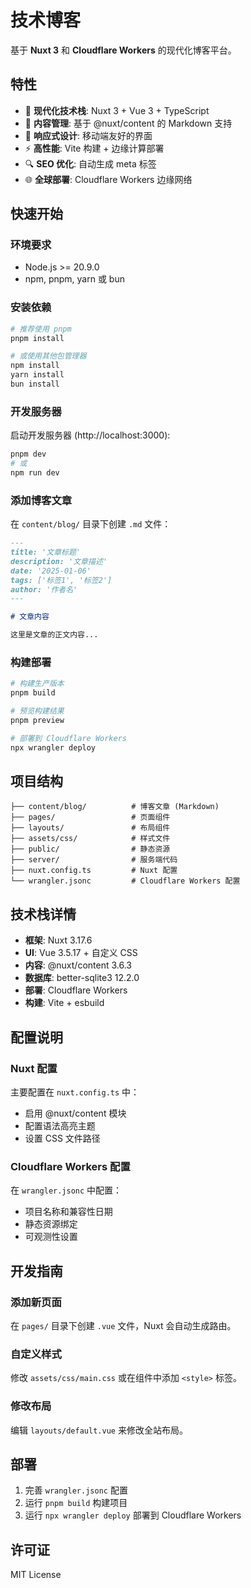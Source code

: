# 技术博客

基于 **Nuxt 3** 和 **Cloudflare Workers** 的现代化博客平台。

## 特性

- 🚀 **现代化技术栈**: Nuxt 3 + Vue 3 + TypeScript
- 📝 **内容管理**: 基于 @nuxt/content 的 Markdown 支持
- 🎨 **响应式设计**: 移动端友好的界面
- ⚡ **高性能**: Vite 构建 + 边缘计算部署
- 🔍 **SEO 优化**: 自动生成 meta 标签
- 🌐 **全球部署**: Cloudflare Workers 边缘网络

## 快速开始

### 环境要求

- Node.js >= 20.9.0
- npm, pnpm, yarn 或 bun

### 安装依赖

```bash
# 推荐使用 pnpm
pnpm install

# 或使用其他包管理器
npm install
yarn install
bun install
```

### 开发服务器

启动开发服务器 (http://localhost:3000):

```bash
pnpm dev
# 或
npm run dev
```

### 添加博客文章

在 `content/blog/` 目录下创建 `.md` 文件：

```markdown
---
title: '文章标题'
description: '文章描述'
date: '2025-01-06'
tags: ['标签1', '标签2']
author: '作者名'
---

# 文章内容

这里是文章的正文内容...
```

### 构建部署

```bash
# 构建生产版本
pnpm build

# 预览构建结果
pnpm preview

# 部署到 Cloudflare Workers
npx wrangler deploy
```

## 项目结构

```
├── content/blog/          # 博客文章 (Markdown)
├── pages/                 # 页面组件
├── layouts/               # 布局组件
├── assets/css/            # 样式文件
├── public/                # 静态资源
├── server/                # 服务端代码
├── nuxt.config.ts         # Nuxt 配置
└── wrangler.jsonc         # Cloudflare Workers 配置
```

## 技术栈详情

- **框架**: Nuxt 3.17.6
- **UI**: Vue 3.5.17 + 自定义 CSS
- **内容**: @nuxt/content 3.6.3
- **数据库**: better-sqlite3 12.2.0
- **部署**: Cloudflare Workers
- **构建**: Vite + esbuild

## 配置说明

### Nuxt 配置

主要配置在 `nuxt.config.ts` 中：

- 启用 @nuxt/content 模块
- 配置语法高亮主题
- 设置 CSS 文件路径

### Cloudflare Workers 配置

在 `wrangler.jsonc` 中配置：

- 项目名称和兼容性日期
- 静态资源绑定
- 可观测性设置

## 开发指南

### 添加新页面

在 `pages/` 目录下创建 `.vue` 文件，Nuxt 会自动生成路由。

### 自定义样式

修改 `assets/css/main.css` 或在组件中添加 `<style>` 标签。

### 修改布局

编辑 `layouts/default.vue` 来修改全站布局。

## 部署

1. 完善 `wrangler.jsonc` 配置
2. 运行 `pnpm build` 构建项目
3. 运行 `npx wrangler deploy` 部署到 Cloudflare Workers

## 许可证

MIT License
